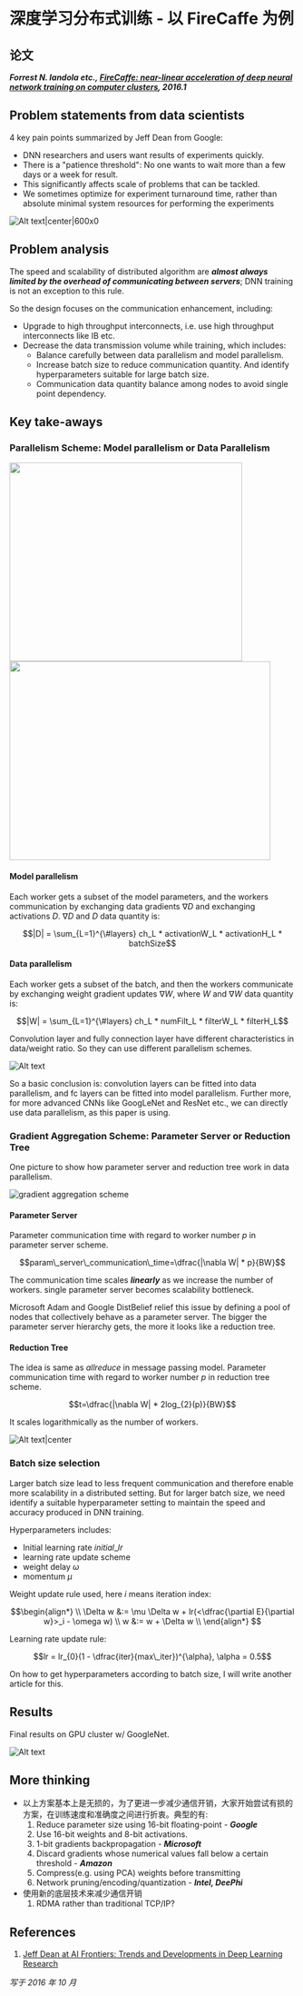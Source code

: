 # 深度学习分布式训练 - 以 FireCaffe 为例

## 论文
***Forrest N. Iandola etc., [FireCaffe: near-linear acceleration of deep neural network training on computer clusters](https://arxiv.org/abs/1511.00175), 2016.1***

## Problem statements from data scientists
4 key pain points summarized by Jeff Dean from Google:
- DNN researchers and users want results of experiments quickly.
- There is a "patience threshold": No one wants to wait more than a few days or a week for result.
- This significantly affects scale of problems that can be tackled.
- We sometimes optimize for experiment turnaround time, rather than absolute minimal system resources for performing the experiments

![Alt text|center|600x0](assets/firecaffe/image-0.png)

## Problem analysis

The speed and scalability of distributed algorithm are ***almost always limited by the overhead of communicating between servers***; DNN training is not an exception to this rule.

So the design focuses on the communication enhancement, including:
 - Upgrade to high throughput interconnects, i.e. use high throughput interconnects like IB etc.
 -  Decrease the data transmission volume while training, which includes:
	- Balance carefully between data parallelism and  model parallelism.
	- Increase batch size to reduce communication quantity. And identify hyperparameters suitable for large batch size.
	- Communication data quantity balance among nodes to avoid single point dependency. 

## Key take-aways

### Parallelism Scheme: Model parallelism or Data Parallelism

 <div class="half">
    <img src="assets/firecaffe/image-1.png" width="410" height="350"> <img src="assets/firecaffe/image-2.png" width="460" height="350">
</div > 

#### Model parallelism
Each worker gets a subset of the model parameters, and the workers communication by exchanging data gradients $\nabla D$ and exchanging activations $D$. $\nabla D$ and $D$ data quantity is:

$$|D| = \sum_{L=1}^{\#layers} ch_L * activationW_L * activationH_L * batchSize$$

#### Data parallelism
Each worker gets a subset of the batch, and then the workers communicate by exchanging weight gradient updates $\nabla W$, where $W$ and $\nabla W$ data quantity is:

$$|W| = \sum_{L=1}^{\#layers} ch_L * numFilt_L * filterW_L * filterH_L$$

Convolution layer and fully connection layer have different characteristics in data/weight ratio. So they can use different parallelism schemes.

![Alt text](assets/firecaffe/image-3.png)

So a basic conclusion is: convolution layers can be fitted into data parallelism, and fc layers can be fitted into model parallelism.
Further more, for more advanced CNNs like GoogLeNet and ResNet etc., we can directly use data parallelism, as this paper is using.

### Gradient Aggregation Scheme: Parameter Server or Reduction Tree

One picture to show how parameter server and reduction tree work in data parallelism.

![gradient aggregation scheme](assets/firecaffe/image-4.png)

#### Parameter Server

Parameter communication time with regard to worker number $p$ in parameter server scheme.

$$param\_server\_communication\_time=\dfrac{|\nabla W| * p}{BW}$$

The communication time scales ***linearly*** as we increase the number of workers. single parameter server becomes scalability bottleneck. 

Microsoft Adam and Google DistBelief relief this issue by defining a pool of nodes that collectively behave as a parameter server. The bigger the parameter server hierarchy gets, the more it looks like a reduction tree.

#### Reduction Tree
The idea is same as *allreduce* in message passing model. Parameter communication time with regard to worker number $p$ in reduction tree scheme.

$$t=\dfrac{|\nabla W| * 2log_{2}(p)}{BW}$$

It scales logarithmically as the number of workers.

![Alt text|center](assets/firecaffe/image-5.png)

### Batch size selection

Larger batch size lead to less frequent communication and therefore enable more scalability in a distributed setting. But for larger batch size, we need identify a suitable hyperparameter setting to maintain the speed and accuracy produced in DNN training. 

Hyperparameters includes:
- Initial learning rate $initial\_lr$
- learning rate update scheme
- weight delay $\omega$
- momentum $\mu$

Weight update rule used, here $i$ means iteration index:

$$\begin{align*} \\
\Delta w &:= \mu \Delta w + lr(<\dfrac{\partial E}{\partial w}>_i - \omega w) \\
w &:= w + \Delta w \\
\end{align*} $$

Learning rate update rule:

$$lr = lr_{0}(1 - \dfrac{iter}{max\_iter})^{\alpha}, \alpha = 0.5$$

On how to get hyperparameters according to batch size, I will write another article for this.

## Results
Final results on GPU cluster w/ GoogleNet.

![Alt text](assets/firecaffe/image-6.png)

## More thinking

- 以上方案基本上是无损的，为了更进一步减少通信开销，大家开始尝试有损的方案，在训练速度和准确度之间进行折衷。典型的有:
	1. Reduce parameter size using 16-bit floating-point - ***Google***
	2. Use 16-bit weights and 8-bit activations.
	3. 1-bit gradients backpropagation - ***Microsoft***
	4. Discard gradients whose numerical values fall below a certain threshold - ***Amazon***
	5. Compress(e.g. using PCA) weights before transmitting
	6. Network pruning/encoding/quantization - ***Intel, DeePhi*** 
- 使用新的底层技术来减少通信开销
	1. RDMA rather than traditional TCP/IP?

## References
1. [Jeff Dean at AI Frontiers: Trends and Developments in Deep Learning Research](https://www.slideshare.net/AIFrontiers/jeff-dean-trends-and-developments-in-deep-learning-research)

*写于 2016 年 10 月*
